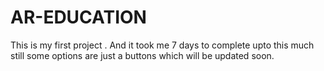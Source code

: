 # AR-EDUCATION
 This is my first project . And it took me 7 days to complete upto this much still some options are just a buttons which will be updated soon.
